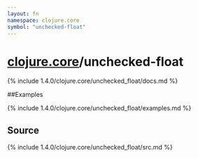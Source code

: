 ```yaml
---
layout: fn
namespace: clojure.core
symbol: "unchecked-float"
---
```


# [clojure.core](../)/unchecked-float

{% include 1.4.0/clojure.core/unchecked_float/docs.md %}

##Examples

{% include 1.4.0/clojure.core/unchecked_float/examples.md %}
## Source
{% include 1.4.0/clojure.core/unchecked_float/src.md %}

